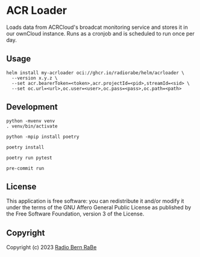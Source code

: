 # ACR Loader

Loads data from ACRCloud's broadcat monitoring service and stores it
in our ownCloud instance. Runs as a cronjob and is scheduled to run
once per day.

## Usage

```
helm install my-acrloader oci://ghcr.io/radiorabe/helm/acrloader \
  --version x.y.z \
  --set acr.bearerToken=<token>,acr.projectId=<pid>,streamId=<sid> \
  --set oc.url=<url>,oc.user=<user>,oc.pass=<pass>,oc.path=<path>
```

## Development

```
python -mvenv venv
. venv/bin/activate

python -mpip install poetry

poetry install

poetry run pytest

pre-commit run
```

## License
This application is free software: you can redistribute it and/or modify it under
the terms of the GNU Affero General Public License as published by the Free
Software Foundation, version 3 of the License.

## Copyright
Copyright (c) 2023 [Radio Bern RaBe](http://www.rabe.ch)

